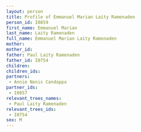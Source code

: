 ```yaml
---
layout: person
title: Profile of Emmanuel Marian Laity Ramenaden
person_id: I0859
first_name: Emmanuel Marian
last_name: Laity Ramenaden
full_name: Emmanuel Marian Laity Ramenaden
mother: 
mother_id: 
father: Paul Laity Ramenaden
father_id: I0754
children:
children_ids:
partners:
 - Annie Nonis Candappa
partner_ids:
 - I0857
relevant_trees_names:
 - Paul Laity Ramenaden
relevant_trees_ids:
 - I0754
sex: M
---
```


